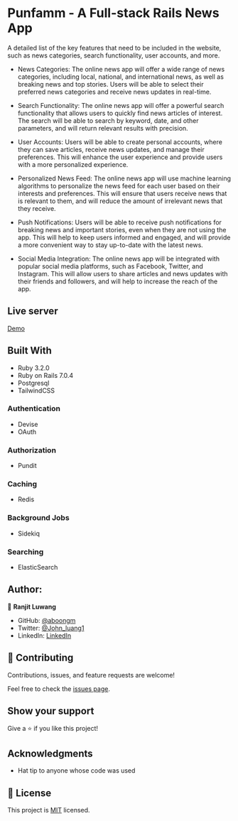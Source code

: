 # Punfamm - A Full-stack Rails News App

A detailed list of the key features that need to be included in the website, such as news categories, search functionality, user accounts, and more.

- News Categories: The online news app will offer a wide range of news categories, including local, national, and international news, as well as breaking news and top stories. Users will be able to select their preferred news categories and receive news updates in real-time.

- Search Functionality: The online news app will offer a powerful search functionality that allows users to quickly find news articles of interest. The search will be able to search by keyword, date, and other parameters, and will return relevant results with precision.

- User Accounts: Users will be able to create personal accounts, where they can save articles, receive news updates, and manage their preferences. This will enhance the user experience and provide users with a more personalized experience.

- Personalized News Feed: The online news app will use machine learning algorithms to personalize the news feed for each user based on their interests and preferences. This will ensure that users receive news that is relevant to them, and will reduce the amount of irrelevant news that they receive.

- Push Notifications: Users will be able to receive push notifications for breaking news and important stories, even when they are not using the app. This will help to keep users informed and engaged, and will provide a more convenient way to stay up-to-date with the latest news.

- Social Media Integration: The online news app will be integrated with popular social media platforms, such as Facebook, Twitter, and Instagram. This will allow users to share articles and news updates with their friends and followers, and will help to increase the reach of the app.


## Live server
[Demo](https://punfamm.fly.dev/pages/world)


## Built With
- Ruby 3.2.0
- Ruby on Rails 7.0.4
- Postgresql
- TailwindCSS

### Authentication
- Devise
- OAuth

### Authorization
- Pundit

### Caching
- Redis

### Background Jobs
- Sidekiq

### Searching
- ElasticSearch



## Author:

👤 **Ranjit Luwang**
- GitHub: [@aboongm](https://github.com/aboongm)
- Twitter: [@John_luang1](https://twitter.com/John_luang1)
- LinkedIn: [LinkedIn](https://www.linkedin.com/in/aboongm)


## 🤝 Contributing

Contributions, issues, and feature requests are welcome!

Feel free to check the [issues page](https://github.com/OybekKayumov/news-app/issues).


## Show your support

Give a ⭐️ if you like this project!


## Acknowledgments

- Hat tip to anyone whose code was used

## 📝 License

This project is [MIT](./MIT.md) licensed.
